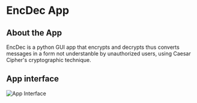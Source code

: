 # EncDec App

## About the App
EncDec is a python GUI app that encrypts and decrypts thus converts messages in a form not understanble by unauthorized users, using Caesar Cipher's cryptographic technique.

## App interface
![App Interface]("static/interface.png")

